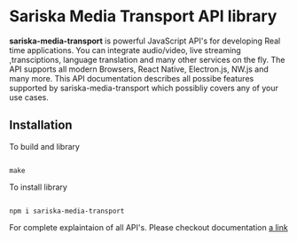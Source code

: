 # Sariska Media Transport API library

**sariska-media-transport** is powerful JavaScript API's for developing Real time applications. You can integrate
audio/video, live streaming ,transciptions, language translation and many other services on the fly. The API supports all modern Browsers, React Native,
Electron.js, NW.js and many more. This API documentation describes all possibe features supported by
sariska-media-transport which possibliy covers any of your use cases.


## Installation

To build and library

```shell

make 

```


To install library

```shell

npm i sariska-media-transport

```

For complete explaintaion of all API's. Please checkout documentation [a link](https://www.sariska.io/docs/sariska-media-javascript)
































